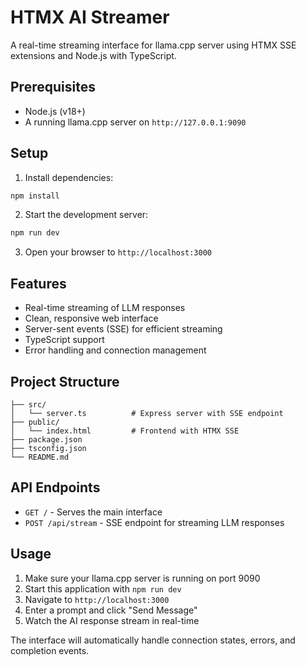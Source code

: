 # HTMX AI Streamer

A real-time streaming interface for llama.cpp server using HTMX SSE extensions and Node.js with TypeScript.

## Prerequisites

- Node.js (v18+)
- A running llama.cpp server on `http://127.0.0.1:9090`

## Setup

1. Install dependencies:
```bash
npm install
```

2. Start the development server:
```bash
npm run dev
```

3. Open your browser to `http://localhost:3000`

## Features

- Real-time streaming of LLM responses
- Clean, responsive web interface
- Server-sent events (SSE) for efficient streaming
- TypeScript support
- Error handling and connection management

## Project Structure

```
├── src/
│   └── server.ts          # Express server with SSE endpoint
├── public/
│   └── index.html         # Frontend with HTMX SSE
├── package.json
├── tsconfig.json
└── README.md
```

## API Endpoints

- `GET /` - Serves the main interface
- `POST /api/stream` - SSE endpoint for streaming LLM responses

## Usage

1. Make sure your llama.cpp server is running on port 9090
2. Start this application with `npm run dev`
3. Navigate to `http://localhost:3000`
4. Enter a prompt and click "Send Message"
5. Watch the AI response stream in real-time

The interface will automatically handle connection states, errors, and completion events.